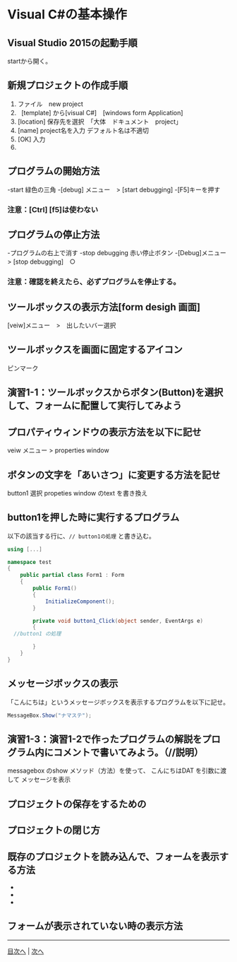 # Visual C#の基本操作
## Visual Studio 2015の起動手順
startから開く。


## 新規プロジェクトの作成手順
1.	 ファイル　new project 
2.   [template] から[visual C#]　[windows form Application]
3.	 [location] 保存先を選択　「大体　ドキュメント　project」
4.	 [name] project名を入力 デフォルト名は不適切
5.	 [OK] 入力
6.   
## プログラムの開始方法
-start 緑色の三角
-[debug] メニュー　> [start debugging]
-[F5]キーを押す

### 注意：[Ctrl] [f5]は使わない
## プログラムの停止方法
-プログラムの右上で消す
-stop debugging 赤い停止ボタン
-[Debug]メニュー　> [stop debugging]　○
### 注意：確認を終えたら、必ずプログラムを停止する。

## ツールボックスの表示方法[form desigh 画面]
[veiw]メニュー　>　出したいバー選択


## ツールボックスを画面に固定するアイコン
ピンマーク


## 演習1-1：ツールボックスからボタン(Button)を選択して、フォームに配置して実行してみよう



## プロパティウィンドウの表示方法を以下に記せ
veiw メニュー > properties window

## ボタンの文字を「あいさつ」に変更する方法を記せ
button1 選択
propeties window のtext を書き換え

## button1を押した時に実行するプログラム
以下の該当する行に、`// button1の処理` と書き込む。

```cs
using [...]

namespace test
{
    public partial class Form1 : Form
    {
        public Form1()
        {
            InitializeComponent();
        }

        private void button1_Click(object sender, EventArgs e)
        {
  //button1 の処理

        }
    }
}
```

## メッセージボックスの表示
「こんにちは」というメッセージボックスを表示するプログラムを以下に記せ。

```cs
MessageBox.Show("ナマステ");
```
## 演習1-3：演習1-2で作ったプログラムの解説をプログラム内にコメントで書いてみよう。（//説明）
messagebox のshow メソッド（方法）を使って、
こんにちはDAT を引数に渡して
メッセージを表示
## プロジェクトの保存をするための

## プロジェクトの閉じ方



## 既存のプロジェクトを読み込んで、フォームを表示する方法
-
-
-

## フォームが表示されていない時の表示方法



---

[目次へ](README.md#%E7%9B%AE%E6%AC%A1) | [次へ](README.md#%E3%83%97%E3%83%AD%E3%82%B0%E3%83%A9%E3%83%9F%E3%83%B3%E3%82%B0%E3%81%AE%E8%82%9D)
